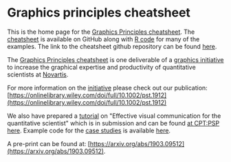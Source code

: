 # Graphics principles cheatsheet

This is the home page for the [Graphics Principles cheatsheet](https://github.com/GraphicsPrinciples/CheatSheet/blob/master/NVSCheatSheet.pdf). The [cheatsheet](https://github.com/GraphicsPrinciples/CheatSheet/blob/master/NVSCheatSheet.pdf) is available on GitHub along with [R code](https://github.com/GraphicsPrinciples/CheatSheet) for many of the examples. The link to the cheatsheet github repository can be found [here](https://github.com/GraphicsPrinciples/CheatSheet). 

The [Graphics Principles cheatsheet](https://github.com/GraphicsPrinciples/CheatSheet/blob/master/NVSCheatSheet.pdf) is one deliverable of a [graphics initiative](https://onlinelibrary.wiley.com/doi/full/10.1002/pst.1912) to increase the graphical expertise and productivity of quantitative scientists at [Novartis](https://www.novartis.com/our-science). 

For more information on the [initiative](initiative.html) please check out our publication: [https://onlinelibrary.wiley.com/doi/full/10.1002/pst.1912](https://onlinelibrary.wiley.com/doi/full/10.1002/pst.1912) 

We also have prepared a [tutorial](tutorial.html) on "Effective visual communication for the quantitative scientist" which is in submission and can be found [at CPT:PSP here](https://ascpt.onlinelibrary.wiley.com/doi/10.1002/psp4.12455). Example code for the [case studies](https://graphicsprinciples.github.io/tutorial-case-studies) is available [here](https://github.com/GraphicsPrinciples/tutorial-viz-com). 

A pre-print can be found at: [https://arxiv.org/abs/1903.09512](https://arxiv.org/abs/1903.09512). 